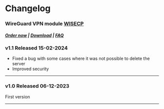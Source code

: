 # Changelog

### WireGuard VPN module **[WISECP](https://puqcloud.com/link.php?id=78)** 

##### [Order now](https://puqcloud.com/index.php?rp=/store/wisecp-module-wireguard-vpn) | [Download](https://download.puqcloud.com/WISECP/Product/PUQ_WISECP-WireGuard-VPN/) | [FAQ](https://faq.puqcloud.com/)

### v1.1 Released 15-02-2024

- Fixed a bug with some cases where it was not possible to delete the server
- Improved security

- - - - -

### v1.0 Released 06-12-2023

First version

- - - - -
